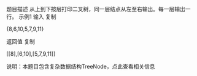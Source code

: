 题目描述
从上到下按层打印二叉树，同一层结点从左至右输出。每一层输出一行。
示例1
输入
复制

{8,6,10,5,7,9,11}

返回值
复制

[[8],[6,10],[5,7,9,11]]

说明：本题目包含复杂数据结构TreeNode，点此查看相关信息
